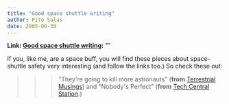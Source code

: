 ```yaml
---
title: "Good space shuttle writing"
author: Pito Salas
date: 2005-06-30
---
```


**Link: [Good space shuttle writing](None):** ""

If you, like me, are a space buff, you will find these pieces about space-
shuttle safety very interesting (and follow the links too.) So check these
out:

>>

>>> "They're going to kill more astronauts" (**from** [Terrestrial
Musings](<http://www.transterrestrial.com/archives/005438.html#005438>)) and
"Nobody's Perfect" (**from** [Tech Central
Station](<http://techcentralstation.com/062905J.html>).)  


